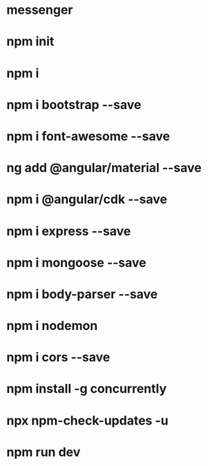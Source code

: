 # messenger
# npm init
# npm i
# npm i bootstrap --save
# npm i font-awesome --save
# ng add @angular/material --save
# npm i @angular/cdk --save
# npm i express --save  
# npm i mongoose --save   
# npm i body-parser --save 
# npm i nodemon 
# npm i cors --save       
# npm install -g concurrently
# npx npm-check-updates -u
# npm run dev
